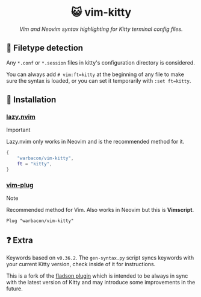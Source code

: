 <h1 align="center">😺 vim-kitty</h1>

<p align="center">
    <i>Vim and Neovim syntax highlighting for Kitty terminal config files.</i>
</p>

## 📜 Filetype detection

Any `*.conf` or `*.session` files in kitty's configuration directory is
considered.

You can always add `# vim:ft=kitty` at the beginning of any file to make sure
the syntax is loaded, or you can set it temporarily with `:set ft=kitty`.

## 🚀 Installation

### [lazy.nvim](https://lazy.folke.io/)

> [!IMPORTANT]
> Lazy.nvim only works in Neovim and is the recommended method for it.

```lua
{
    "warbacon/vim-kitty",
    ft = "kitty",
}
```

### [vim-plug](https://github.com/junegunn/vim-plug)

> [!NOTE]
> Recommended method for Vim. Also works in Neovim but this is **Vimscript**.

```vim
Plug "warbacon/vim-kitty"
```

## ❓ Extra

Keywords based on `v0.36.2`. The `gen-syntax.py` script syncs keywords with
your current Kitty version, check inside of it for instructions.

This is a fork of the [fladson plugin](https://github.com/fladson/vim-kitty)
which is intended to be always in sync with the latest version of Kitty and may
introduce some improvements in the future.
